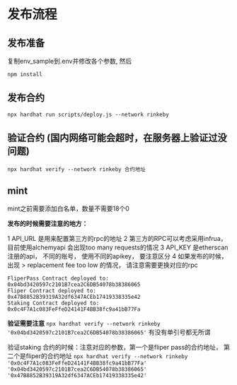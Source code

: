 # 发布流程

## 发布准备

复制env_sample到.env并修改各个参数, 然后

```
npm install
```

## 发布合约

```
npx hardhat run scripts/deploy.js --network rinkeby
```

## 验证合约 (国内网络可能会超时，在服务器上验证过没问题)

```
npx hardhat verify --network rinkeby 合约地址
```


## mint

mint之前需要添加白名单，数量不需要18个0


**发布的时候需要注意的地方：**

1 API_URL 是用来配置第三方的rpc的地址 
2 第三方的RPC可以考虑采用infrua， 目前使用alchemyapi 会出现too many requests的情况
3 API_KEY 是etherscan注册的api， 不同的账号， 使用不同的apikey， 要注意区分
4 如果发布的时候， 出现 > replacement fee too low 的情况， 请注意需要更换对应的rpc

```
FliperPass Contract deployed to: 0x04bd3420597c2101B7cea2C6DB54078b38386065
Fliper Contract deployed to: 0x47B8852B39319A32df6347ACEb17419338335e42
Staking Contract deployed to: 0x0c4F7A1c083FeFfeD24141F4BB38fc9a41bB77Fa
```

**验证需要注意**
`npx hardhat verify --network rinkeby '0x04bd3420597c2101B7cea2C6DB54078b38386065'`
有没有单引号都无所谓

验证staking 合约的时候：注意对应的参数，第一个是fliper pass的合约地址， 第二个是fliper的合约地址
`npx hardhat verify --network rinkeby '0x0c4F7A1c083FeFfeD24141F4BB38fc9a41bB77Fa' '0x04bd3420597c2101B7cea2C6DB54078b38386065' '0x47B8852B39319A32df6347ACEb17419338335e42'` 
